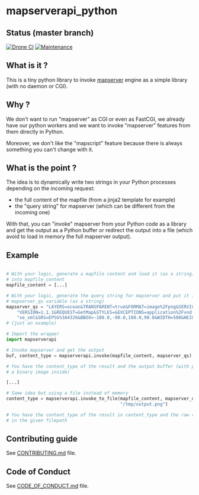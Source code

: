 # mapserverapi_python

[//]: # (automatically generated from https://github.com/metwork-framework/resources/blob/master/cookiecutter/_%7B%7Bcookiecutter.repo%7D%7D/README.md)

## Status (master branch)
[![Drone CI](http://metwork-framework.org:8000/api/badges/metwork-framework/mapserverapi_python/status.svg)](http://metwork-framework.org:8000/metwork-framework/mapserverapi_python)
[![Maintenance](https://github.com/metwork-framework/resources/blob/master/badges/maintained.svg)]()

## What is it ?

This is a tiny python library to invoke [mapserver](http://www.mapserver.org) engine
as a simple library (with no daemon or CGI).

## Why ?

We don't want to run "mapserver" as CGI or even as FastCGI, we already have our python
workers and we want to invoke "mapserver" features from them directly in Python.

Moreover, we don't like the "mapscript" feature because there is always something you can't change with it.

## What is the point ?

The idea is to dynamically write two strings in your Python processes depending on the incoming request:

- the full content of the mapfile (from a jinja2 template for example)
- the "query string" for mapserver (which can be different from the incoming one)

With that, you can "invoke" mapserver from your Python code as a library and get the output as a Python buffer or redirect the output into a file (which avoid to load in memory the full mapserver output).

## Example

```python

# With your logic, generate a mapfile content and load it (as a string)
# into mapfile_content
mapfile_content = [...]

# With your logic, generate the query string for mapserver and put it into
# mapserver_qs variable (as a string)
mapserver_qs = "LAYERS=ocean&TRANSPARENT=true&FORMAT=image%2Fpng&SERVICE=WMS&" \
    "VERSION=1.1.1&REQUEST=GetMap&STYLES=&EXCEPTIONS=application%2Fvnd.ogc." \
    "se_xml&SRS=EPSG%3A4326&BBOX=-180.0,-90.0,180.0,90.0&WIDTH=500&HEIGHT=250"
# (just an example)

# Import the wrapper
import mapserverapi

# Invoke mapserver and get the output
buf, content_type = mapserverapi.invoke(mapfile_content, mapserver_qs)

# You have the content_type of the result and the output buffer (with probably
# a binary image inside)

[...]

# Same idea but using a file instead of memory
content_type = mapserverapi.invoke_to_file(mapfile_content, mapserver_qs,
                                           "/tmp/output.png")

# You have the content_type of the result in content_type and the raw result
# in the given filepath
```




## Contributing guide

See [CONTRIBUTING.md](CONTRIBUTING.md) file.



## Code of Conduct

See [CODE_OF_CONDUCT.md](CODE_OF_CONDUCT.md) file.


